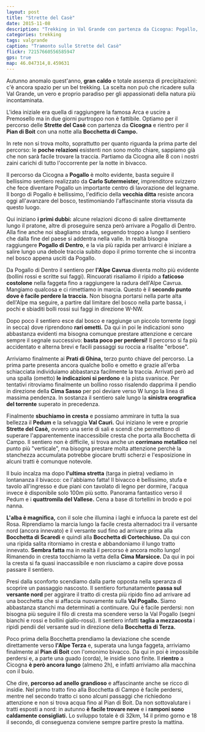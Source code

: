 ```yaml
---
layout: post
title: "Strette del Casè"
date: 2015-11-08
description: "Trekking in Val Grande con partenza da Cicogna: Pogallo, Strette del Casè, notte alla Bocchetta di Campo e rientro per sentiero Bove e il Pian di Boit"
categories: trekking
tags: valgrande  
caption: "Tramonto sulle Strette del Casè"
flickr: 72157660556585947
gps: true
map: 46.047314,8.459631
---
```


Autunno anomalo quest'anno, **gran caldo** e totale assenza di precipitazioni: c'è ancora spazio per un bel trekking. La scelta non può che ricadere sulla Val Grande, un vero e proprio paradiso per gli appassionati della natura più incontaminata.

L'idea iniziale era quella di raggiungere la famosa Arca e uscire a Premosello ma in due giorni purtroppo non è fattibile. Optiamo per il percorso delle **Strette del Casè** con partenza da **Cicogna** e rientro per il **Pian di Boit** con una notte alla **Bocchetta di Campo.**

In rete non si trova molto, soprattutto per quanto riguarda la prima parte del percorso: le **poche relazioni** esistenti non sono molto chiare, sappiamo già che non sarà facile trovare la traccia. Partiamo da Cicogna alle 8 con i nostri zaini carichi di tutto l'occorrente per la notte in bivacco.

Il percorso da Cicogna a **Pogallo** è molto evidente, basta seguire il bellissimo sentiero realizzato da **Carlo Sutermeister,** imprenditore svizzero che fece diventare Pogallo un importante centro di lavorazione del legname. Il borgo di Pogallo è bellissimo, l'edificio della **vecchia ditta** resiste ancora oggi all'avanzare del bosco, testimoniando l'affascinante storia vissuta da questo luogo.

Qui iniziano **i primi dubbi:** alcune relazioni dicono di salire direttamente lungo il pratone, altre di proseguire senza però arrivare a Pogallo di Dentro. Alla fine anche noi sbagliamo strada, seguendo troppo a lungo il sentiero che dalla fine del paese si addentra nella valle. In realtà bisogna raggiungere **Pogallo di Dentro**, e la via più rapida per arrivarci è iniziare a salire lungo una debole traccia subito dopo il primo torrente che si incontra nel bosco appena usciti da Pogallo.

Da Pogallo di Dentro il sentiero per **l'Alpe Cavrua** diventa molto più evidente (bollini rossi e scritte sui faggi). Rincuorati risaliamo il ripido a **faticoso costolone** nella faggeta fino a raggiungere la radura dell'Alpe Cavrua. Mangiamo qualcosa e ci rimettiamo in marcia. Questo è il **secondo punto dove è facile perdere la traccia.** Non bisogna portarsi nella parte alta dell'Alpe ma seguire, a partire dal limitare del bosco nella parte bassa, i pochi e sbiaditi bolli rossi sui faggi in direzione W-NW.

Dopo poco il sentiero esce dal bosco e raggiunge un piccolo torrente (oggi in secca) dove riprendono **rari ometti.** Da qui in poi le indicazioni sono abbastanza evidenti ma bisogna comunque prestare attenzione e cercare sempre il segnale successivo: **basta poco per perdersi!** Il percorso si fa più accidentato e alterna brevi e facili passaggi su roccia a risalite "erbose".

Arriviamo finalmente ai **Prati di Ghina,** terzo punto chiave del percorso. La prima parte presenta ancora qualche bollo e ometto e grazie all'erba schiacciata individuiamo abbastanza facilmente la traccia. Arrivati però ad una spalla (ometto) **le indicazioni si perdono** e la pista svanisce. Per tentativi ritroviamo finalmente un bollino rosso risalendo dapprima il pendio in direzione della **Cima Sasso** per poi deviare verso W lungo la linea di massima pendenza. In sostanza il sentiero sale lungo la **sinistra orografica del torrente** superato in precedenza.

Finalmente **sbuchiamo in cresta** e possiamo ammirare in tutta la sua bellezza il **Pedum** e la selvaggia **Val Caurì.** Qui iniziano le vere e proprie **Strette del Casè,** ovvero una serie di sali e scendi che permettono di superare l'apparentemente inaccessibile cresta che porta alla Bocchetta di Campo. Il sentiero non è difficile, si trova anche un **corrimano metallico** nel punto più "verticale", ma bisogna prestare molta attenzione perchè la stanchezza accumulata potrebbe giocare brutti scherzi e l'esposizione in alcuni tratti è comunque notevole.

Il buio incalza ma dopo **l'ultima stretta** (targa in pietra) vediamo in lontananza il bivacco: ce l'abbiamo fatta! Il bivacco è bellissimo, stufa e tavolo all'ingresso e due piani con tavolato di legno per dormire, l'acqua invece è disponibile solo 100m più sotto. Panorama fantastico verso il Pedum e i **quattromila del Vallese.** Cena a base di tortellini in brodo e poi nanna.

**L'alba è magnifica,** con il sole che illumina i laghi e infuoca la parete est del Rosa. Riprendiamo la marcia lungo la facile cresta alternadoci tra il versante nord (ancora innevato) e il versante sud fino ad arrivare prima alla **Bocchetta di Scaredi** e quindi alla **Bocchetta di Cortechiuso.** Da qui con una ripida salita ritorniamo in cresta e abbandoniamo il lungo tratto innevato. **Sembra fatta** ma in realtà il percorso è ancora molto lungo! Rimanendo in cresta tocchiamo la vetta della **Cima Marsicce.** Da qui in poi la cresta si fa quasi inaccassibile e non riusciamo a capire dove possa passare il sentiero.

Presi dalla sconforto scendiamo dalla parte opposta nella speranza di scoprire un passaggio nascosto. Il sentiero fortunatamente **passa sul versante nord** per aggirare il tratto di cresta più ripido fino ad arrivare ad una bocchetta che si affaccia nuovamente sulla **Val Pogallo.** Siamo abbastanza stanchi ma determinati a continuare. Qui è facile perdersi: non bisogna più seguire il filo di cresta ma scendere verso la Val Pogallo (segni bianchi e rossi e bollini giallo-rossi). Il sentiero infatti **taglia a mezzacosta** i ripidi pendii del versante sud in direzione della **Bocchetta di Terza.** 

Poco prima della Bocchetta prendiamo la deviazione che scende direttamente verso **l'Alpe Terza** e, superata una lunga faggeta, arriviamo finalmente al **Pian di Boit** con l'omonimo bivacco. Da qui in poi è impossibile perdersi e, a parte una guado (corda), le insidie sono finite. Il **rientro** a Cicogna **è però ancora lungo** (almeno 2h), e infatti arriviamo alla macchina con il buio.

Che dire, **percorso ad anello grandioso** e affascinante anche se ricco di insidie. Nel primo tratto fino alla Bocchetta di Campo è facile perdersi, mentre nel secondo tratto ci sono alcuni passaggi che richiedono attenzione e non si trova acqua fino al Pian di Boit. Da non sottovalutare i tratti esposti a nord: in autunno **è facile trovare neve** e i **ramponi sono caldamente consigliati.** Lo sviluppo totale è di 32km, 14 il primo gorno e 18 il secondo, di conseguenza conviene sempre partire presto la mattina. 